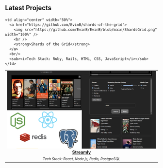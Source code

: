 ## Latest Projects

<table>
  <tr>
    <td align="center" width="50%">
      <a href="https://github.com/EvinB/streamly">
        <img src="https://github.com/EvinB/EvinB/blob/main/Streamly.png" width="100%" />
        <br />
        <strong>Streamly</strong>
      </a>
      <br/>
      <sub><i>Tech Stack: React, Node.js, Redis, PostgreSQL</i></sub>
    </td>

    <td align="center" width="50%">
      <a href="https://github.com/EvinB/shards-of-the-grid">
        <img src="https://github.com/EvinB/EvinB/blob/main/ShardsGrid.png" width="100%" />
        <br />
        <strong>Shards of the Grid</strong>
      </a>
      <br/>
      <sub><i>Tech Stack: Ruby, Rails, HTML, CSS, JavaScript</i></sub>
    </td>
  </tr>
</table>
